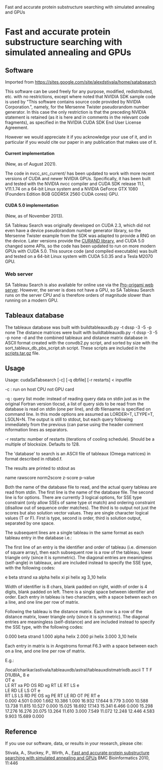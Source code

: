 Fast and accurate protein substructure searching with simulated annealing and GPUs
# Fast and accurate protein substructure searching with simulated annealing and GPUs

## Software

Imported from https://sites.google.com/site/alexdstivala/home/satabsearch

This software can be used freely for any purpose, modified, redistributed, etc.
with no restrictions, except where noted that NVIDIA SDK sample code
is used by "This software contains source code provided by NVIDIA Corporation.",
namely, for the Mersenne Twister pseudorandom number generator. In this
case the only restriction is that the preceding NVIDIA statement is retained
(as it is here and in comments in the relevant code fragments), as specified
in the NVIDIA CUDA SDK End User License Agreement.

However we would appreciate it if you acknowledge
your use of it, and in particular if you would cite our paper
in any publication that makes use of it.

#### Current implementation

(New, as of August 2021).

The code in nvcc_src_current/ has been updated to work with more recent
versions of CUDA and newer NVIDIA GPUs. Specifically, it has been
built and tested with the NVIDIA nvcc compiler and CUDA SDK 
release 11.1, V11.1.74 on a 64-bit Linux system and a
NVIDIA GeForce GTX 1080 (Founders Edition 8GB GDDR5X 2560 CUDA cores) GPU.


#### CUDA 5.0 implementation

(New, as of November 2013).

SA Tableau Search was originally developed on CUDA 2.3, which did not
even have a device pseudorandom number generator library, so the Mersenne
Twister example from the SDK was adapted to provide a RNG on the device.
Later versions provide the [CURAND library](http://docs.nvidia.com/cuda/curand/), and CUDA 5.0 changed some APIs,
so the code has been updated to run on more modern GPUs with CUDA 5.0.
This source code (and compiled executable) was built and tested
on a 64-bit Linux system with CUDA 5.0.35 and a Tesla M2070 GPU.

### Web server

SA Tableau Search is also available for online use via the [Pro-origami web server](http://munk.cis.unimelb.edu.au/pro-origami).
However, the server is does not have a GPU, so
SA Tableau Search runs on the server CPU and is therefore orders of magnitude slower
than running on a modern GPU.

## Tableaux database

The tableaux database was built with 
buildtableauxdb.py -t dssp -3 -5 -p none 
The distance matrices were built with 
buildtableauxdb.py -t dssp -3 -5 -p none -d and the combined
tableaux and distance matrix database in ASCII format created with
the convdb2.py script, and sorted by size with the 
sort_tableux_db_pbs_script.sh script.
These scripts are included in the [scripts.tar.gz](scripts.tar.gz)
file.

## Usage

Usage: cudaSaTabsearch [-c] [-q dbfile] [-r restarts] < inputfile

-c : run on host CPU not GPU card

-q : query list mode: instead of reading query data on stdin
     just as in the original Fortran version tlocsd, a list
     of query sids to be read from the database is read on stdin (one per
     line),
     and db filenaame is specified on command
     line. In this mode options are assumed as LORDER=T, LTYPE=T,
     LSOLN=N. The output is still to stdout, but each query following
     immediately from the previous (can parse using the  header comment
     niformation lines as separators.

-r restarts: number of restarts (iterations of cooling schedule).
             Should be a multiple of blocksize. Defaults to 128.

The 'database' to search is an ASCII file of  tableaux
(Omega matrices) in format described in rdtabd.f.

The results are printed to stdout as 

name rawscore norm2score z-score p-value


Both the name of the database file to read, and the actual
query tableau are read from stdin. 
The first line is the name
of the database file.
The second line is for options. There are currently 3 logical
options, for SSE type constraint (only allow SSEs of same type ot
match) and ordering constraint (disallow out of sequence order 
matches). The third is to output not just the scores but also solution
vector values.
They are single character logical values (T or F).
First is type, second is order, third is solution output,
separated by one space.

The subsequent lines are a single tableau in the same format as
each tableau entry in the database i.e.:

The first line of an entry is the identifier and
order of tableau (i.e. dimension of square array), then
each subsequent row is a row of the tableau, lower triangle
only (since it is symmetric).
The diagonal entries are meaningless (self-angle) in tableaux,
and are included instead to specify the SSE type, with
the following codes:

e     beta strand
xa    alpha helix
xi    pi helix
xg    3_10 helix

Width of identifier is 8 chars, blank padded on right,
width of order is 4 digits, blank padded on left.
There is a single space between identifier and order.
Each entry in tableau is two characters, with a space betwen
each on a line, and one line
per row of matrix.

Following the tableau is the distance matrix.
Each row is a row of the distance matrix, lower triangle
only (since it is symmetric).
The diagonal entries are meaningless (self-distance)
and are included instead to specify the SSE type, with
the following codes:

0.000 beta strand
1.000 alpha helix
2.000 pi helix
3.000 3_10 helix

Each entry in matrix is in Angstroms format
F6.3 with a space between each on a line, and one line
per row of matrix.


E.g.:

/local/charikar/astivala/tableauxdb/astral/tableauxdistmatrixdb.ascii
 T T F
D1UBIA_    8
e  
OT e  
LE RT xa 
PD OS RD xg 
RT LE RT LS e  
LE RD LE LS OT e  
RT LS LS RD PE OS xg 
PE RT LE RD OT PE RT e  
 0.000 
 4.501  0.000 
 1.662 10.386  1.000 
16.932 17.644  9.779  3.000 
10.588 13.738 11.815 10.527  0.000 
15.025 18.692 17.143 15.341  6.466  0.000 
15.298 17.276 16.276 20.075 13.264 11.610  3.000 
 7.549 11.072 12.248 12.446  4.583  9.903 15.689  0.000 




## Reference

If you use our software, data, or results in your research, please cite:

Stivala, A., Stuckey, P., Wirth, A.,
[Fast and accurate protein substructure searching with simulated annealing and GPUs](http://www.biomedcentral.com/1471-2105/11/446) BMC Bioinformatics 2010, 11:446

